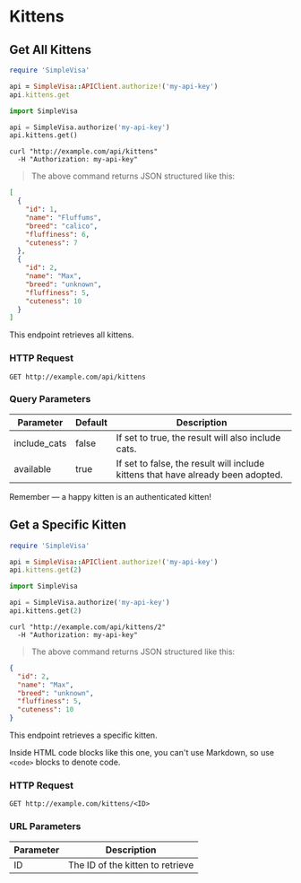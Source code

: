 # Kittens

## Get All Kittens

```ruby
require 'SimpleVisa'

api = SimpleVisa::APIClient.authorize!('my-api-key')
api.kittens.get
```

```python
import SimpleVisa

api = SimpleVisa.authorize('my-api-key')
api.kittens.get()
```

```shell
curl "http://example.com/api/kittens"
  -H "Authorization: my-api-key"
```

> The above command returns JSON structured like this:

```json
[
  {
    "id": 1,
    "name": "Fluffums",
    "breed": "calico",
    "fluffiness": 6,
    "cuteness": 7
  },
  {
    "id": 2,
    "name": "Max",
    "breed": "unknown",
    "fluffiness": 5,
    "cuteness": 10
  }
]
```

This endpoint retrieves all kittens.

### HTTP Request

`GET http://example.com/api/kittens`

### Query Parameters

Parameter | Default | Description
--------- | ------- | -----------
include_cats | false | If set to true, the result will also include cats.
available | true | If set to false, the result will include kittens that have already been adopted.

<aside class="success">
Remember — a happy kitten is an authenticated kitten!
</aside>

## Get a Specific Kitten

```ruby
require 'SimpleVisa'

api = SimpleVisa::APIClient.authorize!('my-api-key')
api.kittens.get(2)
```

```python
import SimpleVisa

api = SimpleVisa.authorize('my-api-key')
api.kittens.get(2)
```

```shell
curl "http://example.com/api/kittens/2"
  -H "Authorization: my-api-key"
```

> The above command returns JSON structured like this:

```json
{
  "id": 2,
  "name": "Max",
  "breed": "unknown",
  "fluffiness": 5,
  "cuteness": 10
}
```

This endpoint retrieves a specific kitten.

<aside class="warning">Inside HTML code blocks like this one, you can't use Markdown, so use <code>&lt;code&gt;</code> blocks to denote code.</aside>

### HTTP Request

`GET http://example.com/kittens/<ID>`

### URL Parameters

Parameter | Description
--------- | -----------
ID | The ID of the kitten to retrieve